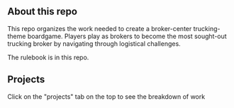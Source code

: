 ## About this repo

This repo organizes the work needed to create a broker-center trucking-theme boardgame. Players play as brokers to become the most sought-out trucking broker by navigating through logistical challenges. 

The rulebook is in this repo.

## Projects 

Click on the "projects" tab on the top to see the breakdown of work


